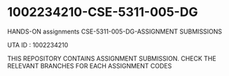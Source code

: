 # 1002234210-CSE-5311-005-DG
HANDS-ON assignments
CSE-5311-005-DG-ASSIGNMENT SUBMISSIONS

UTA ID : 1002234210

THIS REPOSITORY CONTAINS ASSIGNMENT SUBMISSION. CHECK THE RELEVANT BRANCHES FOR EACH ASSIGNMENT CODES

